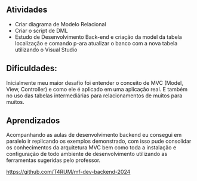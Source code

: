 ## Atividades

- Criar diagrama de Modelo Relacional
- Criar o script de DML
- Estudo de Desenvolvimento Back-end e criação da model da tabela localização e comando p-ara atualizar o banco com a nova tabela utilizando o Visual Studio

## Dificuldades:

Inicialmente meu maior desafio foi entender o conceito de MVC (Model, View, Controller) e como ele é aplicado em uma aplicação real.
E também no uso das tabelas intermediárias para relacionamentos de muitos para muitos.

## Aprendizados

Acompanhando as aulas de desenvolvimento backend eu consegui em paralelo ir replicando os exemplos demonstrado, com isso pude consolidar os conhecimentos da arquitetura MVC bem como toda a instalação e configuração de todo ambiente de desenvolvimento utilizando as ferramentas sugeridas pelo professor.

https://github.com/T4RUM/mf-dev-backend-2024
